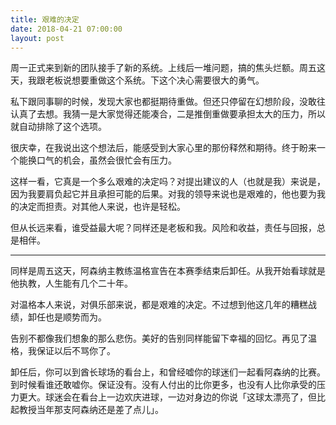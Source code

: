 ```yaml
---
title: 艰难的决定
date: 2018-04-21 07:00:00
layout: post
---
```


周一正式来到新的团队接手了新的系统。上线后一堆问题，搞的焦头烂额。周五这天，我跟老板说想要重做这个系统。下这个决心需要很大的勇气。

私下跟同事聊的时候，发现大家也都挺期待重做。但还只停留在幻想阶段，没敢往认真了去想。我猜一是大家觉得还能凑合，二是推倒重做要承担太大的压力，所以就自动排除了这个选项。

很庆幸，在我说出这个想法后，能感受到大家心里的那份释然和期待。终于盼来一个能换口气的机会，虽然会很忙会有压力。

这样一看，它真是一个多么艰难的决定吗？对提出建议的人（也就是我）来说是，因为我要肩负起它并且承担可能的后果。对我的领导来说也是艰难的，他也要为我的决定而担责。对其他人来说，也许是轻松。

但从长远来看，谁受益最大呢？同样还是老板和我。风险和收益，责任与回报，总是相伴。

---

同样是周五这天，阿森纳主教练温格宣告在本赛季结束后卸任。从我开始看球就是他执教，人生能有几个二十年。

对温格本人来说，对俱乐部来说，都是艰难的决定。不过想到他这几年的糟糕战绩，卸任也是顺势而为。

告别不都像我们想象的那么悲伤。美好的告别同样能留下幸福的回忆。再见了温格，我保证以后不骂你了。

卸任后，你可以到酋长球场的看台上，和曾经嘘你的球迷们一起看阿森纳的比赛。到时候看谁还敢嘘你。保证没有。没有人付出的比你更多，也没有人比你承受的压力更大。球迷会在看台上一边欢庆进球，一边对身边的你说「这球太漂亮了，但比起教授当年那支阿森纳还是差了点儿」。